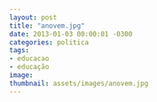 ```yaml
---
layout: post
title: "anovem.jpg"
date: 2013-01-03 00:00:01 -0300
categories: politica
tags:
- educacao
- educação
image: 
thumbnail: assets/images/anovem.jpg
---
```

